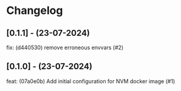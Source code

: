 # Changelog

## [0.1.1] - (23-07-2024)
fix: (d440530) remove erroneous envvars (#2)

## [0.1.0] - (23-07-2024)
feat: (07a0e0b) Add initial configuration for NVM docker image (#1)
